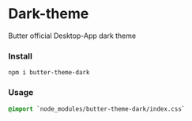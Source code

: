 # Dark-theme
Butter official Desktop-App dark theme

### Install
`npm i butter-theme-dark`

### Usage
```CSS
@import `node_modules/butter-theme-dark/index.css`
```
